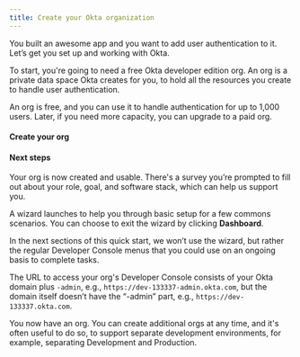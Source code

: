```yaml
---
title: Create your Okta organization
---
```


You built an awesome app and you want to add user authentication to it. Let’s get you set up and working with Okta.

To start, you're going to need a free Okta developer edition org. An org is a private data space Okta creates for you, to hold all the resources you create to handle user authentication.

An org is free, and you can use it to handle authentication for up to 1,000 users. Later, if you need more capacity, you can upgrade to a paid org.

#### Create your org

<StackSelector snippet="create-org" />

#### Next steps

Your org is now created and usable. There's a survey you’re prompted to fill out about your role, goal, and software stack, which can help us support you.

A wizard launches to help you through basic setup for a few commons scenarios. You can choose to exit the wizard by clicking **Dashboard**.

In the next sections of this quick start, we won’t use the wizard, but rather the regular Developer Console menus that you could use on an ongoing basis to complete tasks.

The URL to access your org's Developer Console consists of your Okta domain plus `-admin`, e.g., `https://dev-133337-admin.okta.com`, but the domain itself doesn’t have the “-admin” part, e.g., `https://dev-133337.okta.com`.

You now have an org. You can create additional orgs at any time, and it's often useful to do so, to support separate development environments, for example, separating Development and Production.
